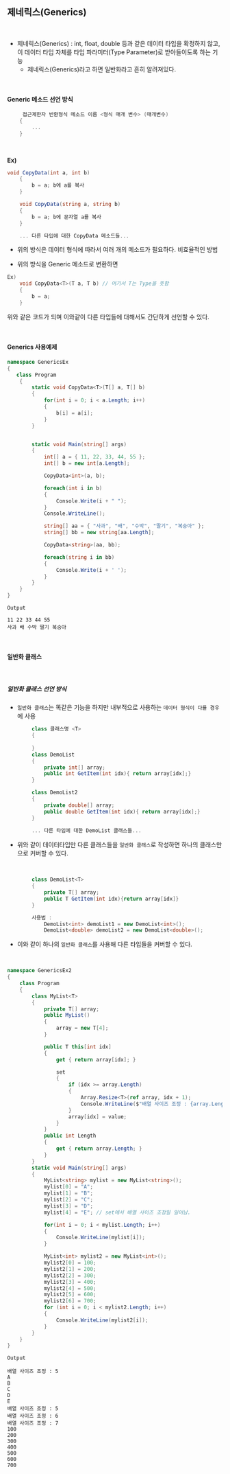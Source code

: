 ## 제네릭스(Generics)

<br />

- 제네릭스(Generics) : int, float, double 등과 같은 데이터 타입을 확정하지 않고, 이 데이터 타입 자체를 타입 파라미터(Type Parameter)로 받아들이도록 하는 기능
  - 제네릭스(Generics)라고 하면 일반화라고 흔히 알려져있다.

<br />

#### Generic 메소드 선언 방식

```csharp
     접근제한자 반환형식 메소드 이름 <형식 매개 변수> (매개변수) 
    {
        ...
    }
```

<br />

<b>Ex)</b>

```csharp
void CopyData(int a, int b) 
    {
        b = a; b에 a를 복사
    }

    void CopyData(string a, string b)
    {
        b = a; b에 문자열 a를 복사
    }

    ... 다른 타입에 대한 CopyData 메소드들...
```

- 위의 방식은 데이터 형식에 따라서 여러 개의 메소드가 필요하다. 비효율적인 방법

- 위의 방식을 Generic 메소드로 변환하면

```csharp
Ex) 
    void CopyData<T>(T a, T b) // 여기서 T는 Type을 뜻함
    {
        b = a; 
    }
```
위와 같은 코드가 되며 이와같이 다른 타입들에 대해서도 간단하게 선언할 수 있다.

<br />

#### Generics <T> 사용예제 

```csharp
namespace GenericsEx
{
   class Program
    {   
        static void CopyData<T>(T[] a, T[] b)
        {
            for(int i = 0; i < a.Length; i++)
            {
                b[i] = a[i];    
            }
        }


        static void Main(string[] args)
        {
            int[] a = { 11, 22, 33, 44, 55 };
            int[] b = new int[a.Length];

            CopyData<int>(a, b);

            foreach(int i in b) 
            {
                Console.Write(i + " ");
            }
            Console.WriteLine();

            string[] aa = { "사과", "배", "수박", "딸기", "복숭아" };
            string[] bb = new string[aa.Length];

            CopyData<string>(aa, bb);

            foreach(string i in bb)
            {
                Console.Write(i + ' ');
            }
        }
    }
}
```
```
Output

11 22 33 44 55
사과 배 수박 딸기 복숭아
```

<br />

#### 일반화 클래스

<br />

##### 일반화 클래스 선언 방식

- `일반화 클래스`는 똑같은 기능을 하지만 내부적으로 사용하는 `데이터 형식이 다를 경우`에 사용

```csharp
        class 클래스명 <T>
        {
            
        }
        class DemoList
        {
            private int[] array;
            public int GetItem(int idx){ return array[idx];}
        }

        class DemoList2
        {
            private double[] array;
            public double GetItem(int idx){ return array[idx];}
        }
        
        ... 다른 타입에 대한 DemoList 클래스들...
```

- 위와 같이 데이터타입만 다른 클래스들을 `일반화 클래스`로 작성하면 하나의 클래스만으로 커버할 수 있다.

<br />

```csharp
        class DemoList<T>
        {
            private T[] array;
            public T GetItem(int idx){return array[idx]}
        }

        사용법 :
            DemoList<int> demoList1 = new DemoList<int>();
            DemoList<double> demoList2 = new DemoList<double>();
```

- 이와 같이 하나의 `일반화 클래스`를 사용해 다른 타입들을 커버할 수 있다.


<br />

```csharp
namespace GenericsEx2
{
    class Program
    {   
        class MyList<T>
        {
            private T[] array;
            public MyList()
            {
                array = new T[4];
            }

            public T this[int idx]
            {
                get { return array[idx]; } 

                set 
                {
                    if (idx >= array.Length)
                    {
                        Array.Resize<T>(ref array, idx + 1);
                        Console.WriteLine($"배열 사이즈 조정 : {array.Length}");
                    }
                    array[idx] = value;
                }
            }
            public int Length
            {
                get { return array.Length; }
            }
        }
        static void Main(string[] args)
        {            
            MyList<string> mylist = new MyList<string>();
            mylist[0] = "A";
            mylist[1] = "B";
            mylist[2] = "C";
            mylist[3] = "D";
            mylist[4] = "E"; // set에서 배열 사이즈 조정일 일어남.

            for(int i = 0; i < mylist.Length; i++)
            {
                Console.WriteLine(mylist[i]);
            }

            MyList<int> mylist2 = new MyList<int>();
            mylist2[0] = 100;
            mylist2[1] = 200;
            mylist2[2] = 300;
            mylist2[3] = 400;
            mylist2[4] = 500;
            mylist2[5] = 600;
            mylist2[6] = 700;
            for (int i = 0; i < mylist2.Length; i++)
            {
                Console.WriteLine(mylist2[i]);
            }   
        }
    }
}
```

```
Output

배열 사이즈 조정 : 5
A
B
C
D
E
배열 사이즈 조정 : 5
배열 사이즈 조정 : 6
배열 사이즈 조정 : 7
100
200
300
400
500
600
700
```
